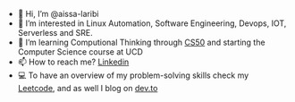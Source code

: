 - 👋 Hi, I’m @aissa-laribi
- 👀 I’m interested in Linux Automation, Software Engineering, Devops, IOT, Serverless and SRE.
- 🌱 I’m learning Computional Thinking through [CS50](https://pll.harvard.edu/course/cs50-introduction-computer-science) and starting the Computer Science course at UCD
- 📫 How to reach me? [Linkedin](https://www.linkedin.com/in/aissa-laribi-3704b8162/)
- :computer: To have an overview of my problem-solving skills check my [Leetcode]( https://leetcode.com/aissa-laribi/), and as well I blog on [dev.to](https://dev.to/aissalaribi)
<!---
aissa-laribi/aissa-laribi is a ✨ special ✨ repository because its `README.md` (this file) appears on your GitHub profile.
You can click the Preview link to take a look at your changes.
--->
